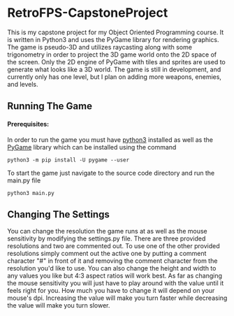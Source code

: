# RetroFPS-CapstoneProject
This is my capstone project for my Object Oriented Programming course. It is written in Python3 and uses the PyGame library for rendering graphics. The game is pseudo-3D and utilizes raycasting along with some trigonometry in order to project the 3D game world onto the 2D space of the screen. Only the 2D engine of PyGame with tiles and sprites are used to generate what looks like a 3D world. The game is still in development, and currently only has one level, but I plan on adding more weapons, enemies, and levels.

## Running The Game
#### Prerequisites: 

In order to run the game you must have [python3](https://www.python.org/downloads/) installed as well as the [PyGame](https://www.pygame.org/wiki/GettingStarted) library which can be installed using the command 

```python3 -m pip install -U pygame --user```

To start the game just navigate to the source code directory and run the main.py file

```python3 main.py```

## Changing The Settings
You can change the resolution the game runs at as well as the mouse sensitivity by modifying the settings.py file. There are three provided resolutions and two are commented out. To use one of the other provided resolutions simply comment out the active one by putting a comment character "#" in front of it and removing the comment character from the resolution you'd like to use. You can also change the height and width to any values you like but 4:3 aspect ratios will work best. As far as changing the mouse sensitivity you will just have to play around with the value until it feels right for you. How much you have to change it will depend on your mouse's dpi. Increasing the value will make you turn faster while decreasing the value will make you turn slower.

